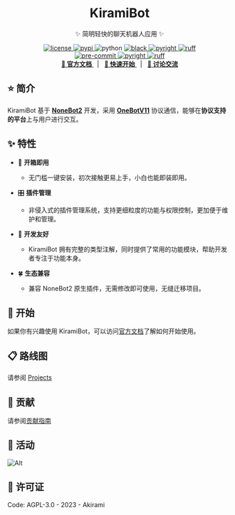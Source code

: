 
<div align="center">

# KiramiBot

✨ 简明轻快的聊天机器人应用 ✨

</div>

<p align="center">
  <a href="https://raw.githubusercontent.com/A-kirami/KiramiBot/master/LICENSE">
    <img src="https://img.shields.io/github/license/A-kirami/KiramiBot" alt="license">
  </a>
  <a href="https://pypi.python.org/pypi/kiramibot">
    <img src="https://img.shields.io/pypi/v/kiramibot?logo=python&logoColor=edb641" alt="pypi">
  </a>
  <img src="https://img.shields.io/badge/python-3.10+-blue?logo=python&logoColor=edb641" alt="python">
  <a href="https://github.com/psf/black">
    <img src="https://img.shields.io/badge/code%20style-black-000000.svg?logo=python&logoColor=edb641" alt="black">
  </a>
  <a href="https://github.com/Microsoft/pyright">
    <img src="https://img.shields.io/badge/types-pyright-797952.svg?logo=python&logoColor=edb641" alt="pyright">
  </a>
  <a href="https://github.com/astral-sh/ruff">
    <img src="https://img.shields.io/endpoint?url=https://raw.githubusercontent.com/charliermarsh/ruff/main/assets/badge/v2.json" alt="ruff">
  </a>
  <br />
  <a href="https://results.pre-commit.ci/latest/github/A-kirami/KiramiBot/main">
    <img src="https://results.pre-commit.ci/badge/github/A-kirami/KiramiBot/main.svg" alt="pre-commit" />
  </a>
  <a href="https://github.com/A-kirami/KiramiBot/actions/workflows/pyright.yml">
    <img src="https://github.com/A-kirami/KiramiBot/actions/workflows/pyright.yml/badge.svg?branch=main&event=push" alt="pyright">
  </a>
  <a href="https://github.com/A-kirami/KiramiBot/actions/workflows/ruff.yml">
    <img src="https://github.com/A-kirami/KiramiBot/actions/workflows/ruff.yml/badge.svg?branch=main&event=push" alt="ruff">
  </a>
  <br />
  <a href="https://kiramibot.dev" target="__blank">
    <strong>📖 官方文档</strong>
  </a>
  &nbsp;&nbsp;|&nbsp;&nbsp;
  <a href="https://kiramibot.dev/docs/intro" target="__blank">
    <strong>🚀 快速开始</strong>
  </a>
  &nbsp;&nbsp;|&nbsp;&nbsp;
  <a href="https://qm.qq.com/q/7OD95ZDCMM" target="__blank">
    <strong>💬 讨论交流</strong>
  </a>
</p>

## ⭐️ 简介

KiramiBot 基于 **[NoneBot2](https://v2.nonebot.dev/)** 开发，采用 **[OneBotV11](https://11.onebot.dev/)** 协议通信，能够在**协议支持的平台**上与用户进行交互。

## ✨ 特性

- 🎁 **开箱即用**

  - 无门槛一键安装，初次接触更易上手，小白也能即装即用。

- 🎛️ **插件管理**

  - 非侵入式的插件管理系统，支持更细粒度的功能与权限控制，更加便于维护和管理。

- 🤝 **开发友好**

  - KiramiBot 拥有完整的类型注解，同时提供了常用的功能模块，帮助开发者专注于功能本身。

- 🍀 **生态兼容**
  - 兼容 NoneBot2 原生插件，无需修改即可使用，无缝迁移项目。

## 🚀 开始

如果你有兴趣使用 KiramiBot，可以访问[官方文档](https://kiramibot.dev/docs/guide/start/manual-install)了解如何开始使用。

## 📋 路线图

请参阅 [Projects](https://github.com/users/A-kirami/projects/6)

## 🤝 贡献

请参阅[贡献指南](./.github/CONTRIBUTING.md)

## 🎊 活动

![Alt](https://repobeats.axiom.co/api/embed/4cdc60f22b220e807018a8e4a19226bb942f6331.svg "Repobeats analytics image")

## 📄 许可证

Code: AGPL-3.0 - 2023 - Akirami
